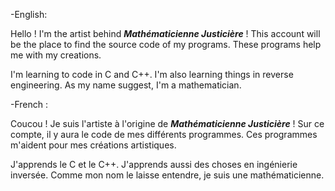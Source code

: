 -English:

Hello ! I'm the artist behind **_Mathématicienne Justicière_** ! This account will be the place to find the source code of my programs. These programs help me with my creations. 

I'm learning to code in C and C++. I'm also learning things in reverse engineering.
As my name suggest, I'm a mathematician. 


-French :

Coucou ! Je suis l'artiste à l'origine de **_Mathématicienne Justicière_** ! Sur ce compte, il y aura le code de mes différents programmes. Ces programmes m'aident pour mes créations artistiques.

J'apprends le C et le C++. J'apprends aussi des choses en ingénierie inversée.
Comme mon nom le laisse entendre, je suis une mathématicienne.
